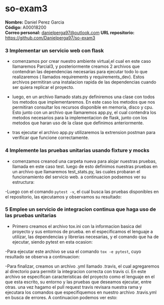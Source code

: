 # so-exam3

**Nombre:** Daniel Perez Garcia  
**Código:** A00018200  
**Correo personal:** danielperga97@outlook.com 
**URL repositorio:** https://github.com/Danielperga97/so-exam3  

### 3 Implementar un servicio web con flask

- comenzamos por crear nuestro ambiente virtual,el cual en este caso llamaremos Parcial3, y posteriormente creamos 2 archivos que contendran las dependencias necesarias para ejecutar todo lo que realizaremos ( llamados requirements y requirements_dev). Estos archivos permitiran una instalacion rapida de las dependencias cuando ser quiera replicar el proyecto.

- luego, en un archivo llamado stats.py definiremos una clase con todos los metodos que implementaremos. En este caso los metodos que nos permitiran consultar los recursos disponible en memoria, disco y cpu. Esto junto con un archivo que llamaremos app.py, el cual contendra los metodos necesarios para la implementacion de flask, junto con los metodos que haran uso de la clase que definimos anteriormente.

-  tras ejecutar el archivo app.py utilizaremos la extrension postman para verificar que funcione correctamente.


### 4 Implemente las pruebas unitarias usando fixture y mocks

- comenzamos creanod una carpeta nueva para alojar nuestras pruebas, llamada en este caso test. luego de esto definimos nuestras pruebas en un archivo que llamaremos test_stats.py, las cuales probaran el funcionamiento del servicio web. a continuacion podsemos ver su estructura:


-Luego con el comando ``pytest -v``, el cual busca las pruebas disponibles en el repositorio, las ejecutamos y observamos su resultado:


### 5 Emplee un servicio de integracíon continua que haga uso de las pruebas unitarias 

- Primero creamos el archivo tox.ini con la informacion basica del proyecto y sus entornos de prueba. en el especificamos el lenguaje a utilizar, las dependencias y librerias necesarias, y el comando que ha de ejecutar, siendo pytest en esta ocasion:


-Para ejecutar este archivo se usa el comando ``tox -e pytest``, cuyo resultado se observa a continuacion:

-Para finalizar, creamos un archivo .yml llamado .travis, el cual agregaremos al directorio para permitir la integracion correcta con travis ci. En este archivo se especifican caracteristicas del proyecto como el  lenguaje en el que esta escrito, su entorno y las pruebas que deseamos ejecutar, entre otras. una vez hagamo el pull request travis revisara nuestra rama y ejecutara los comandos que especifiquemos en nuestro archivo .travis.yml en busca de errores. A continuacion podemos ver esto:
